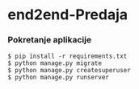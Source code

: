 # end2end-Predaja
### Pokretanje aplikacije
```
$ pip install -r requirements.txt 
$ python manage.py migrate
$ python manage.py createsuperuser
$ python manage.py runserver
```
